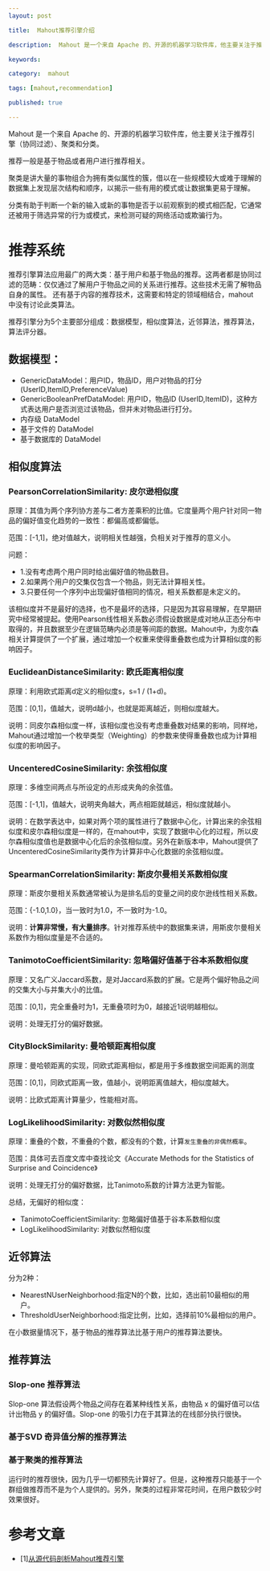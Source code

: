 ```yaml
---
layout: post

title:  Mahout推荐引擎介绍

description:  Mahout 是一个来自 Apache 的、开源的机器学习软件库，他主要关注于推荐引擎（协同过滤）、聚类和分类。

keywords:  

category:  mahout

tags: [mahout,recommendation]

published: true

---
```


Mahout 是一个来自 Apache 的、开源的机器学习软件库，他主要关注于推荐引擎（协同过滤）、聚类和分类。

推荐一般是基于物品或者用户进行推荐相关。

聚类是讲大量的事物组合为拥有类似属性的簇，借以在一些规模较大或难于理解的数据集上发现层次结构和顺序，以揭示一些有用的模式或让数据集更易于理解。

分类有助于判断一个新的输入或新的事物是否于以前观察到的模式相匹配，它通常还被用于筛选异常的行为或模式，来检测可疑的网络活动或欺骗行为。


# 推荐系统

推荐引擎算法应用最广的两大类：基于用户和基于物品的推荐。这两者都是协同过滤的范畴：仅仅通过了解用户于物品之间的关系进行推荐。这些技术无需了解物品自身的属性。
还有基于内容的推荐技术，这需要和特定的领域相结合，mahout 中没有讨论此类算法。

推荐引擎分为5个主要部分组成：数据模型，相似度算法，近邻算法，推荐算法，算法评分器。

## 数据模型：

- GenericDataModel：用户ID，物品ID，用户对物品的打分(UserID,ItemID,PreferenceValue)
- GenericBooleanPrefDataModel: 用户ID，物品ID (UserID,ItemID)，这种方式表达用户是否浏览过该物品，但并未对物品进行打分。
- 内存级 DataModel
- 基于文件的 DataModel
- 基于数据库的 DataModel

## 相似度算法

### PearsonCorrelationSimilarity: 皮尔逊相似度

原理：其值为两个序列协方差与二者方差乘积的比值。它度量两个用户针对同一物品的偏好值变化趋势的一致性：都偏高或都偏低。

范围：[-1,1]，绝对值越大，说明相关性越强，负相关对于推荐的意义小。

问题：

- 1.没有考虑两个用户同时给出偏好值的物品数目。
- 2.如果两个用户的交集仅包含一个物品，则无法计算相关性。
- 3.只要任何一个序列中出现偏好值相同的情况，相关系数都是未定义的。

该相似度并不是最好的选择，也不是最坏的选择，只是因为其容易理解，在早期研究中经常被提起。使用Pearson线性相关系数必须假设数据是成对地从正态分布中取得的，并且数据至少在逻辑范畴内必须是等间距的数据。Mahout中，为皮尔森相关计算提供了一个扩展，通过增加一个权重来使得重叠数也成为计算相似度的影响因子。


### EuclideanDistanceSimilarity: 欧氏距离相似度

原理：利用欧式距离d定义的相似度s，s=1 / (1+d)。

范围：[0,1]，值越大，说明d越小，也就是距离越近，则相似度越大。

说明：同皮尔森相似度一样，该相似度也没有考虑重叠数对结果的影响，同样地，Mahout通过增加一个枚举类型（Weighting）的参数来使得重叠数也成为计算相似度的影响因子。

### UncenteredCosineSimilarity: 余弦相似度

原理：多维空间两点与所设定的点形成夹角的余弦值。

范围：[-1,1]，值越大，说明夹角越大，两点相距就越远，相似度就越小。

说明：在数学表达中，如果对两个项的属性进行了数据中心化，计算出来的余弦相似度和皮尔森相似度是一样的，在mahout中，实现了数据中心化的过程，所以皮尔森相似度值也是数据中心化后的余弦相似度。另外在新版本中，Mahout提供了UncenteredCosineSimilarity类作为计算非中心化数据的余弦相似度。

### SpearmanCorrelationSimilarity: 斯皮尔曼相关系数相似度

原理：斯皮尔曼相关系数通常被认为是排名后的变量之间的皮尔逊线性相关系数。

范围：{-1.0,1.0}，当一致时为1.0，不一致时为-1.0。

说明：**计算非常慢，有大量排序**。针对推荐系统中的数据集来讲，用斯皮尔曼相关系数作为相似度量是不合适的。

### TanimotoCoefficientSimilarity: 忽略偏好值基于谷本系数相似度

原理：又名广义Jaccard系数，是对Jaccard系数的扩展。它是两个偏好物品之间的交集大小与并集大小的比值。

范围：[0,1]，完全重叠时为1，无重叠项时为0，越接近1说明越相似。

说明：处理无打分的偏好数据。

### CityBlockSimilarity: 曼哈顿距离相似度

原理：曼哈顿距离的实现，同欧式距离相似，都是用于多维数据空间距离的测度

范围：[0,1]，同欧式距离一致，值越小，说明距离值越大，相似度越大。

说明：比欧式距离计算量少，性能相对高。

### LogLikelihoodSimilarity: 对数似然相似度

原理：重叠的个数，不重叠的个数，都没有的个数，计算`发生重叠的非偶然概率`。

范围：具体可去百度文库中查找论文《Accurate Methods for the Statistics of Surprise and Coincidence》

说明：处理无打分的偏好数据，比Tanimoto系数的计算方法更为智能。 

总结，无偏好的相似度：

- TanimotoCoefficientSimilarity: 忽略偏好值基于谷本系数相似度
- LogLikelihoodSimilarity: 对数似然相似度


## 近邻算法

分为2种：

- NearestNUserNeighborhood:指定N的个数，比如，选出前10最相似的用户。
- ThresholdUserNeighborhood:指定比例，比如，选择前10%最相似的用户。


在小数据量情况下，基于物品的推荐算法比基于用户的推荐算法要快。

## 推荐算法

### Slop-one 推荐算法

Slop-one 算法假设两个物品之间存在着某种线性关系，由物品 x 的偏好值可以估计出物品 y 的偏好值。Slop-one 的吸引力在于其算法的在线部分执行很快。

### 基于SVD 奇异值分解的推荐算法

### 基于聚类的推荐算法

运行时的推荐很快，因为几乎一切都预先计算好了。但是，这种推荐只能基于一个群组做推荐而不是为个人提供的。另外，聚类的过程非常花时间，在用户数较少时效果很好。


# 参考文章

- [1][从源代码剖析Mahout推荐引擎](http://blog.fens.me/mahout-recommend-engine/)
